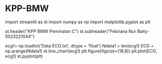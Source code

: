 # KPP-BMW

import streamlit as st
import numpy as np 
import matplotlib.pyplot as plt

st.header("KPP BMW Peminatan C")
st.subheader("Febriana Nur Baity-5023221044")

ecg1= np.loadtxt('Data ECG.txt', dtype = 'float')
Ndata1 = len(ecg1)
ECG = np.arange(Ndata1)
st.line_chart(ecg1)
plt.figure(figsize=(18,8))
plt.plot(ECG, ecg1)
st.pyplot(plt)
